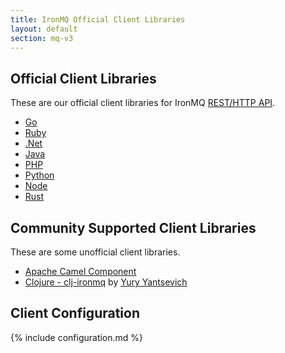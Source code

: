 ```yaml
---
title: IronMQ Official Client Libraries
layout: default
section: mq-v3
---
```


## Official Client Libraries

These are our official client libraries for IronMQ  <a href="/mq/3/reference/api">REST/HTTP API</a>.&nbsp;<br>
<div>
<ul class="libs" style="min-height: 100px;">
  <li><a href="https://github.com/iron-io/iron_go3" target="_blank" data-lang="go">Go</a></li>
  <li><a href="https://github.com/iron-io/iron_mq_ruby" target="_blank" data-lang="ruby">Ruby</a></li>
  <li><a href="https://github.com/iron-io/iron_dotnet" target="_blank" data-lang="dotnet">.Net</a></li>
  <li><a href="https://github.com/iron-io/iron_mq_java" target="_blank" data-lang="java">Java</a></li>
  <li><a href="https://github.com/iron-io/iron_mq_php" target="_blank" data-lang="php">PHP</a></li>
  <li><a href="https://github.com/iron-io/iron_mq_python" target="_blank" data-lang="python">Python</a></li>
  <li><a href="https://github.com/iron-io/iron_mq_node" target="_blank" data-lang="node">Node</a></li>
  <li><a href="https://github.com/iron-io/iron_mq_rust" target="_blank" data-lang="rust">Rust</a></li>
</ul>
</div>

## Community Supported Client Libraries

These are some unofficial client libraries.

<div><ul>
<li>
  <a href="http://camel.apache.org/ironmq.html" target="_blank">Apache Camel Component</a>
</li>
<li>
  <a href="https://github.com/efficiosro/clj-ironmq" target="_blank">Clojure - clj-ironmq</a>
  by <a href="https://github.com/featalion" target="_blank">Yury Yantsevich</a>
</li>
</ul></div>

## Client Configuration

{% include configuration.md %}

